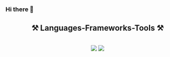 ### Hi there 👋


<h2 align="center">⚒️ Languages-Frameworks-Tools ⚒️</h2>
<br/>
<div align="center">
    <img src="https://skillicons.dev/icons?i=svelte,html,css,vscode,github,git,angular,atom,ubuntu,htmx,jquery,linux,ps,raspberrypi,rollupjs,sqlite,vite,workers" />
    <img src="https://skillicons.dev/icons?i=nodejs,npm,javascript,regex,express,mongodb,mysql,dotnet,electron,netlify,postman,redis,sublime,svg,ubuntu" /><br>
</div>
<!--
**wstaeblein/wstaeblein** is a ✨ _special_ ✨ repository because its `README.md` (this file) appears on your GitHub profile.

Here are some ideas to get you started:

- 🔭 I’m currently working on ...
- 🌱 I’m currently learning ...
- 👯 I’m looking to collaborate on ...
- 🤔 I’m looking for help with ...
- 💬 Ask me about ...
- 📫 How to reach me: ...
- 😄 Pronouns: ...
- ⚡ Fun fact: ...
-->
